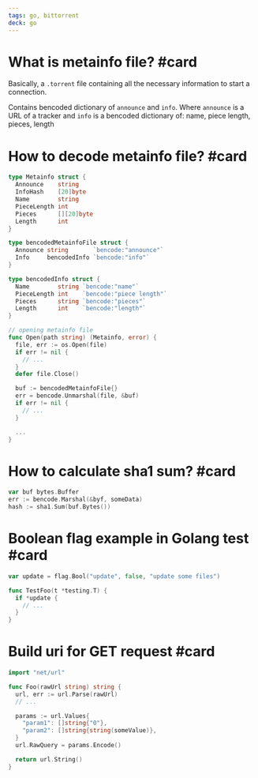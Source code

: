```yaml
---
tags: go, bittorrent
deck: go
---
```


# What is metainfo file? #card
<!-- 1698849877293 b11fed0365d110a5d1c9187b17269e1d -->

Basically, a `.torrent` file containing all the necessary information to start a connection.

Contains bencoded dictionary of `announce` and `info`. Where `announce` is a URL of a tracker and `info` is a bencoded dictionary of: name, piece length, pieces, length

# How to decode metainfo file? #card
<!-- 1698850313131 25d86f12c4a1f7f9f5071a14489f16e9 -->

```go
type Metainfo struct {
  Announce    string
  InfoHash    [20]byte
  Name        string
  PieceLength int
  Pieces      [][20]byte
  Length      int
}

type bencodedMetainfoFile struct {
  Announce string       `bencode:"announce"`
  Info     bencodedInfo `bencode:"info"`
}

type bencodedInfo struct {
  Name        string `bencode:"name"`
  PieceLength int    `bencode:"piece length"`
  Pieces      string `bencode:"pieces"`
  Length      int    `bencode:"length"`
}

// opening metainfo file
func Open(path string) (Metainfo, error) {
  file, err := os.Open(file)
  if err != nil {
    // ...
  }
  defer file.Close()

  buf := bencodedMetainfoFile{}
  err = bencode.Unmarshal(file, &buf)
  if err != nil {
    // ...
  }

  ...
}
```

# How to calculate sha1 sum? #card
<!-- 1698850657230 b78622a26a80cb19e5a913c176124507 -->

```go
var buf bytes.Buffer
err := bencode.Marshal(&byf, someData)
hash := sha1.Sum(buf.Bytes())
```

# Boolean flag example in Golang test #card
<!-- 1698882536483 0301a5bed4d967517bd2cbdc2c29e98d -->

```go
var update = flag.Bool("update", false, "update some files")

func TestFoo(t *testing.T) {
  if *update {
    // ...
  }
}
```

# Build uri for GET request #card
<!-- 1698885891488 f24a4c8dd972ca16cd99b9bca5bec9e3 -->

```go
import "net/url"

func Foo(rawUrl string) string {
  url, err := url.Parse(rawUrl)
  // ...

  params := url.Values{
    "param1": []string{"0"},
    "param2": []string{string(someValue)},
  }
  url.RawQuery = params.Encode()

  return url.String()
}
```
